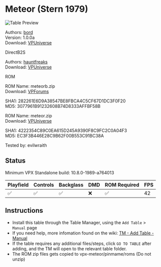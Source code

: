 # Meteor (Stern 1979)

![Table Preview](../../images/vpx-meteor.jpg)

Authors: [bord](https://vpuniverse.com/profile/9265-bord/)  
Version: 1.0.0a  
Download: [VPUniverse](https://vpuniverse.com/files/file/8519-meteor-stern-1979-sk-5/)

DirectB2S

Authors: [hauntfreaks](https://vpuniverse.com/profile/5216-hauntfreaks/)  
Download: [VPUniverse](https://vpuniverse.com/files/file/14461-meteor-stern-1979-b2s/)

ROM

ROM Name: meteorb.zip  
Download: [VPForums](https://www.vpforums.org/index.php?app=downloads&showfile=738)  

SHA1: 282261E6D9A38547BE8FBCA4C5CF67D1DC3F0F20  
MD5:  3077961B91232608B74D8333AFFBF58B

ROM Name: meteor.zip  
Download: [VPUniverse](https://vpuniverse.com/files/file/1340-meteorzip/)  

SHA1: 4222354C89C0EA615D245A9390F8C9FC2C0A04F3  
MD5: EC3F3B446E28C9B62F00B553C91BC38A

Tested by: evilwraith

## Status 

Minimum VPX Standalone build: 10.8.0-1989-a764013

| Playfield | Controls | Backglass | DMD | ROM Required | FPS | 
|-----------|----------|-----------|-----|--------------|-----|
| :white_check_mark: | :white_check_mark: | :white_check_mark: | :x: | :white_check_mark: | 42 |

## Instructions

- Install this table through the Table Manager, using the `Add Table` > `Manual` page
- If you need help, more infomation found on the wiki: [TM - Add Table - Manual](https://github.com/LegendsUnchained/vpx-standalone-alp4k/wiki/%5B04%5D-%F0%9F%A7%A1-TM-%E2%80%90-Other-Features#add-table---manual)
- If the table requires any additional files/steps, click `GO TO TABLE` after adding, and the TM will open to the relevant table folder.
- The ROM zip files gets copied to vpx-meteor/pinmame/roms (Do not unzip)


